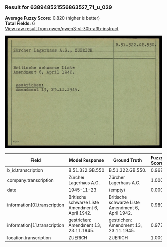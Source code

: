 ### Result for 638948521556863527_71_u_029
**Average Fuzzy Score:** 0.820 (higher is better)<br>
**Total Fields:** 6<br>
[View raw result from qwen/qwen3-vl-30b-a3b-instruct](https://github.com/RISE-UNIBAS/humanities_data_benchmark/blob/main/results/2025-10-24/T0334/request_T0334_638948521556863527_71_u_029.json)

<img src="https://github.com/RISE-UNIBAS/humanities_data_benchmark/blob/main/benchmarks/blacklist/images/638948521556863527_71_u_029.jpg?raw=true" alt="638948521556863527_71_u_029" width="600px">

| Field | Model Response | Ground Truth | Fuzzy Score | Match |
|-------|----------------|--------------|-------------|-------|
| b_id.transcription | B.51.322.GB.550 | B.51.322.GB.550. | 0.968 | ✅ |
| company.transcription | Zürcher Lagerhaus A.G. | Zürcher Lagerhaus A.G. | 1.000 | ✅ |
| date | 1945-11-23 | (empty) | 0.000 | ❌ |
| information[0].transcription | Britische schwarze Liste Amendment 6, April 1942. | Britische schwarze Liste<br>Amendment 6, April 1942. | 0.980 | ✅ |
| information[1].transcription | gestrichen: Amendment 13, 23.11.1945. | gestrichen:<br>Amendment 13, 23.11.1945. | 0.973 | ✅ |
| location.transcription | ZUERICH | ZUERICH | 1.000 | ✅ |
